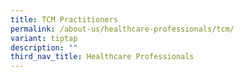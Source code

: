 ```yaml
---
title: TCM Practitioners
permalink: /about-us/healthcare-professionals/tcm/
variant: tiptap
description: ""
third_nav_title: Healthcare Professionals
---
```

